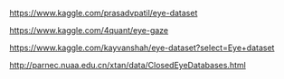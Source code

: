 https://www.kaggle.com/prasadvpatil/eye-dataset

https://www.kaggle.com/4quant/eye-gaze

https://www.kaggle.com/kayvanshah/eye-dataset?select=Eye+dataset

http://parnec.nuaa.edu.cn/xtan/data/ClosedEyeDatabases.html
